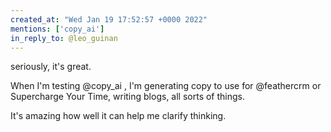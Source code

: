 ```yaml
---
created_at: "Wed Jan 19 17:52:57 +0000 2022"
mentions: ['copy_ai']
in_reply_to: @leo_guinan
---
```


seriously, it's great.

When I'm testing @copy_ai , I'm generating copy to use for @feathercrm or Supercharge Your Time, writing blogs, all sorts of things. 

It's amazing how well it can help me clarify thinking.